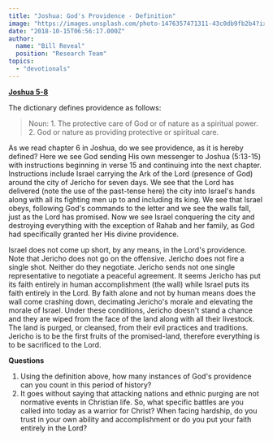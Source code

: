 ```yaml
---
title: "Joshua: God's Providence - Definition"
image: "https://images.unsplash.com/photo-1476357471311-43c0db9fb2b4?ixlib=rb-0.3.5&q=85&fm=jpg&crop=entropy&cs=srgb&ixid=eyJhcHBfaWQiOjk2NjF9&s=eaa7a6cc93b16e0a65ffe11c7099668a"
date: "2018-10-15T06:56:17.000Z"
author:
  name: "Bill Reveal"
  position: "Research Team"
topics:
  - "devotionals"
---
```

**[Joshua 5-8](https://www.biblegateway.com/passage/?search=Joshua5-8)**

The dictionary defines providence as follows:
> Noun: 1. The protective care of God or of nature as a spiritual power. 2. God or nature as providing protective or spiritual care.

As we read chapter 6 in Joshua, do we see providence, as it is hereby defined?  Here we see God sending His own messenger to Joshua (5:13-15) with instructions beginning in verse 15 and continuing into the next chapter.  Instructions include Israel carrying the Ark of the Lord (presence of God) around the city of Jericho for seven days.  We see that the Lord has delivered (note the use of the past-tense here) the city into Israel's hands along with all its fighting men up to and including its king.  We see that Israel obeys, following God's commands to the letter and we see the walls fall, just as the Lord has promised.  Now we see Israel conquering the city and destroying everything with the exception of Rahab and her family, as God had specifically granted her His divine providence.

Israel does not come up short, by any means, in the Lord's providence.  Note that Jericho does not go on the offensive.  Jericho does not fire a single shot.  Neither do they negotiate.  Jericho sends not one single representative to negotiate a peaceful agreement.  It seems Jericho has put its faith entirely in human accomplishment (the wall) while Israel puts its faith entirely in the Lord. By faith alone and not by human means does the wall come crashing down, decimating Jericho's morale and elevating the morale of Israel.  Under these conditions, Jericho doesn't stand a chance and they are wiped from the face of the land along with all their livestock. The land is purged, or cleansed, from their evil practices and traditions.  Jericho is to be the first fruits of the promised-land, therefore everything is to be sacrificed to the Lord.

**Questions**

1. Using the definition above, how many instances of God's providence can you count in this period of history?
2. It goes without saying that attacking nations and ethnic purging are not normative events in Christian life.  So, what specific battles are you called into today as a warrior for Christ?  When facing hardship, do you trust in your own ability and accomplishment or do you put your faith entirely in the Lord?
